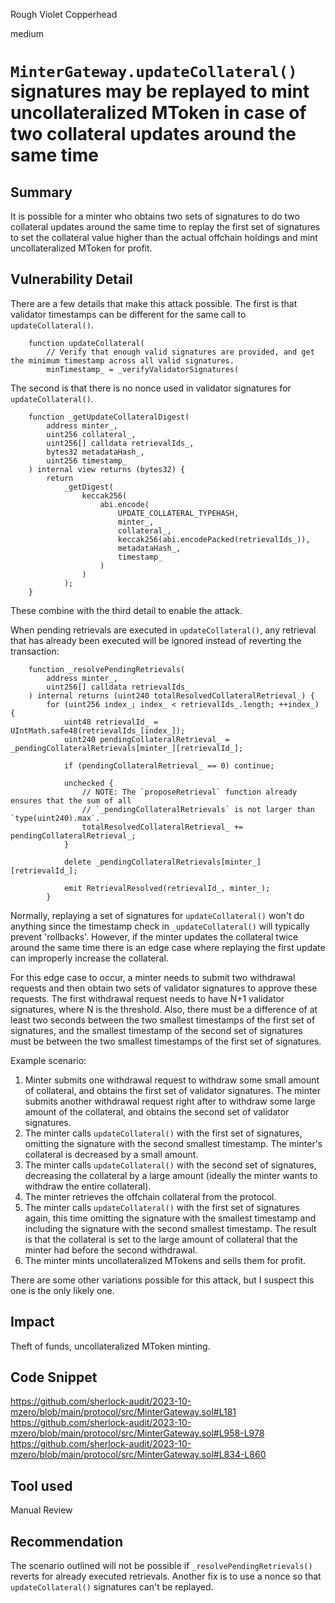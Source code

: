 Rough Violet Copperhead

medium

# `MinterGateway.updateCollateral()` signatures may be replayed to mint uncollateralized MToken in case of two collateral updates around the same time

## Summary
It is possible for a minter who obtains two sets of signatures to do two collateral updates around the same time to replay the first set of signatures to set the collateral value higher than the actual offchain holdings and mint uncollateralized MToken for profit.
## Vulnerability Detail
There are a few details that make this attack possible. The first is that validator timestamps can be different for the same call to `updateCollateral()`.
```solidity
    function updateCollateral(
        // Verify that enough valid signatures are provided, and get the minimum timestamp across all valid signatures.
        minTimestamp_ = _verifyValidatorSignatures(
```

The second is that there is no nonce used in validator signatures for `updateCollateral()`.
```solidity
    function _getUpdateCollateralDigest(
        address minter_,
        uint256 collateral_,
        uint256[] calldata retrievalIds_,
        bytes32 metadataHash_,
        uint256 timestamp_
    ) internal view returns (bytes32) {
        return
            _getDigest(
                keccak256(
                    abi.encode(
                        UPDATE_COLLATERAL_TYPEHASH,
                        minter_,
                        collateral_,
                        keccak256(abi.encodePacked(retrievalIds_)),
                        metadataHash_,
                        timestamp_
                    )
                )
            );
    }
```
These combine with the third detail to enable the attack. 

When pending retrievals are executed in `updateCollateral()`, any retrieval that has already been executed will be ignored instead of reverting the transaction:
```solidity
    function _resolvePendingRetrievals(
        address minter_,
        uint256[] calldata retrievalIds_
    ) internal returns (uint240 totalResolvedCollateralRetrieval_) {
        for (uint256 index_; index_ < retrievalIds_.length; ++index_) {
            uint48 retrievalId_ = UIntMath.safe48(retrievalIds_[index_]);
            uint240 pendingCollateralRetrieval_ = _pendingCollateralRetrievals[minter_][retrievalId_];

            if (pendingCollateralRetrieval_ == 0) continue;

            unchecked {
                // NOTE: The `proposeRetrieval` function already ensures that the sum of all
                // `_pendingCollateralRetrievals` is not larger than `type(uint240).max`.
                totalResolvedCollateralRetrieval_ += pendingCollateralRetrieval_;
            }

            delete _pendingCollateralRetrievals[minter_][retrievalId_];

            emit RetrievalResolved(retrievalId_, minter_);
        }
```

Normally, replaying a set of signatures for `updateCollateral()` won't do anything since the timestamp check in `_updateCollateral()` will typically prevent 'rollbacks'. However, if the minter updates the collateral twice around the same time there is an edge case where replaying the first update can improperly increase the collateral.

For this edge case to occur, a minter needs to submit two withdrawal requests and then obtain two sets of validator signatures to approve these requests. The first withdrawal request needs to have N+1 validator signatures, where N is the threshold. Also, there must be a difference of at least two seconds between the two smallest timestamps of the first set of signatures, and the smallest timestamp of the second set of signatures must be between the two smallest timestamps of the first set of signatures.

Example scenario:
1. Minter submits one withdrawal request to withdraw some small amount of collateral, and obtains the first set of validator signatures. The minter submits another withdrawal request right after to withdraw some large amount of the collateral, and obtains the second set of validator signatures.
2. The minter calls `updateCollateral()` with the first set of signatures, omitting the signature with the second smallest timestamp. The minter's collateral is decreased by a small amount.
3. The minter calls `updateCollateral()` with the second set of signatures, decreasing the collateral by a large amount (ideally the minter wants to withdraw the entire collateral).
4. The minter retrieves the offchain collateral from the protocol.
5. The minter calls `updateCollateral()` with the first set of signatures again, this time omitting the signature with the smallest timestamp and including the signature with the second smallest timestamp. The result is that the collateral is set to the large amount of collateral that the minter had before the second withdrawal.
6. The minter mints uncollateralized MTokens and sells them for profit.

There are some other variations possible for this attack, but I suspect this one is the only likely one.
## Impact
Theft of funds, uncollateralized MToken minting.

## Code Snippet
https://github.com/sherlock-audit/2023-10-mzero/blob/main/protocol/src/MinterGateway.sol#L181
https://github.com/sherlock-audit/2023-10-mzero/blob/main/protocol/src/MinterGateway.sol#L958-L978
https://github.com/sherlock-audit/2023-10-mzero/blob/main/protocol/src/MinterGateway.sol#L834-L860

## Tool used

Manual Review

## Recommendation
The scenario outlined will not be possible if `_resolvePendingRetrievals()` reverts for already executed retrievals. Another fix is to use a nonce so that `updateCollateral()` signatures can't be replayed.